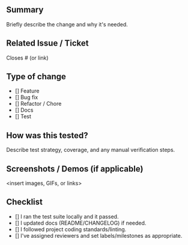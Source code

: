 ## Summary
Briefly describe the change and why it's needed.

## Related Issue / Ticket
Closes #<issue-number> (or link)

## Type of change
- [] Feature
- [] Bug fix
- [] Refactor / Chore
- [] Docs
- [] Test

## How was this tested?
Describe test strategy, coverage, and any manual verification steps.

## Screenshots / Demos (if applicable)
<insert images, GIFs, or links>

## Checklist
- [] I ran the test suite locally and it passed.
- [] I updated docs (README/CHANGELOG) if needed.
- [] I followed project coding standards/linting.
- [] I've assigned reviewers and set labels/milestones as appropriate.
